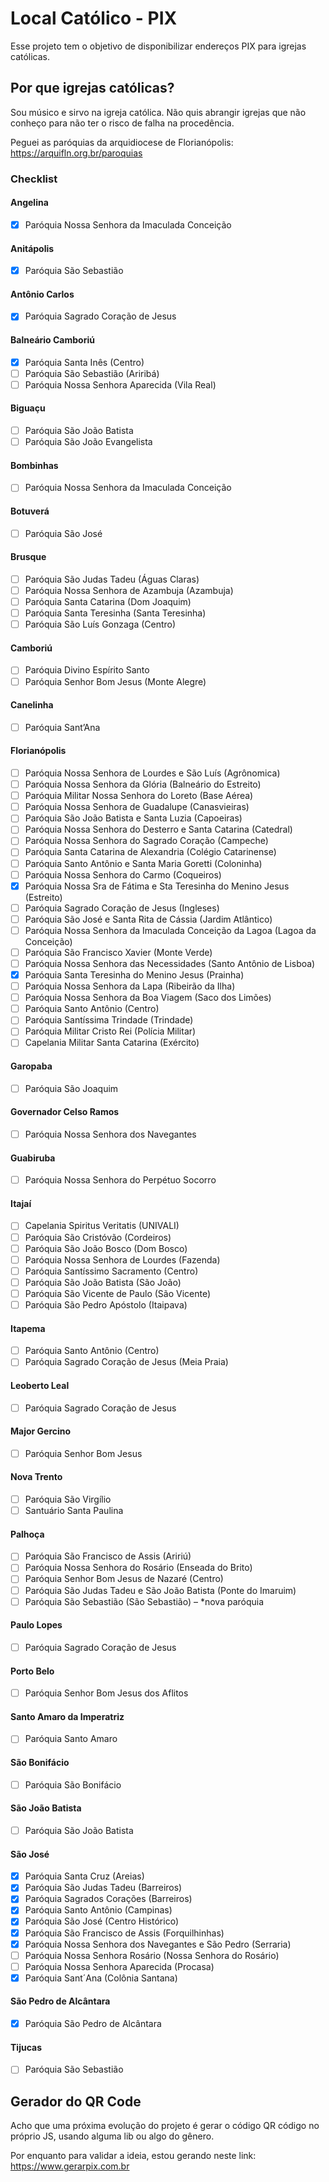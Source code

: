 # Local Católico - PIX

Esse projeto tem o objetivo de disponibilizar endereços PIX para igrejas católicas.

## Por que igrejas católicas?

Sou músico e sirvo na igreja católica.
Não quis abrangir igrejas que não conheço para não ter o risco de falha na procedência.

Peguei as paróquias da arquidiocese de Florianópolis: https://arquifln.org.br/paroquias

### Checklist

#### Angelina

- [x] Paróquia Nossa Senhora da Imaculada Conceição

#### Anitápolis

- [x] Paróquia São Sebastião

#### Antônio Carlos

- [x] Paróquia Sagrado Coração de Jesus

#### Balneário Camboriú

- [x] Paróquia Santa Inês (Centro)
- [ ] Paróquia São Sebastião (Ariribá)
- [ ] Paróquia Nossa Senhora Aparecida (Vila Real)

#### Biguaçu

- [ ] Paróquia São João Batista
- [ ] Paróquia São João Evangelista

#### Bombinhas

- [ ] Paróquia Nossa Senhora da Imaculada Conceição

#### Botuverá

- [ ] Paróquia São José

#### Brusque 

- [ ] Paróquia São Judas Tadeu (Águas Claras)
- [ ] Paróquia Nossa Senhora de Azambuja (Azambuja)
- [ ] Paróquia Santa Catarina (Dom Joaquim)
- [ ] Paróquia Santa Teresinha (Santa Teresinha)
- [ ] Paróquia São Luís Gonzaga (Centro)

#### Camboriú 

- [ ] Paróquia Divino Espírito Santo
- [ ] Paróquia Senhor Bom Jesus (Monte Alegre)

#### Canelinha

- [ ] Paróquia Sant’Ana

#### Florianópolis

- [ ] Paróquia Nossa Senhora de Lourdes e São Luís (Agrônomica)
- [ ] Paróquia Nossa Senhora da Glória (Balneário do Estreito)
- [ ] Paróquia Militar Nossa Senhora do Loreto (Base Aérea)
- [ ] Paróquia Nossa Senhora de Guadalupe (Canasvieiras)
- [ ] Paróquia São João Batista e Santa Luzia (Capoeiras)
- [ ] Paróquia Nossa Senhora do Desterro e Santa Catarina (Catedral)
- [ ] Paróquia Nossa Senhora do Sagrado Coração (Campeche)
- [ ] Paróquia Santa Catarina de Alexandria (Colégio Catarinense)
- [ ] Paróquia Santo Antônio e Santa Maria Goretti (Coloninha)
- [ ] Paróquia Nossa Senhora do Carmo (Coqueiros)
- [x] Paróquia Nossa Sra de Fátima e Sta Teresinha do Menino Jesus (Estreito)
- [ ] Paróquia Sagrado Coração de Jesus (Ingleses)
- [ ] Paróquia São José e Santa Rita de Cássia (Jardim Atlântico)
- [ ] Paróquia Nossa Senhora da Imaculada Conceição da Lagoa (Lagoa da Conceição)
- [ ] Paróquia São Francisco Xavier (Monte Verde)
- [ ] Paróquia Nossa Senhora das Necessidades (Santo Antônio de Lisboa)
- [x] Paróquia Santa Teresinha do Menino Jesus (Prainha)
- [ ] Paróquia Nossa Senhora da Lapa (Ribeirão da Ilha)
- [ ] Paróquia Nossa Senhora da Boa Viagem (Saco dos Limões)
- [ ] Paróquia Santo Antônio (Centro)
- [ ] Paróquia Santíssima Trindade (Trindade)
- [ ] Paróquia Militar Cristo Rei (Polícia Militar)
- [ ] Capelania Militar Santa Catarina (Exército)

#### Garopaba

- [ ] Paróquia São Joaquim

#### Governador Celso Ramos

- [ ] Paróquia Nossa Senhora dos Navegantes

#### Guabiruba

- [ ] Paróquia Nossa Senhora do Perpétuo Socorro

#### Itajaí

- [ ] Capelania Spiritus Veritatis (UNIVALI)
- [ ] Paróquia São Cristóvão (Cordeiros)
- [ ] Paróquia São João Bosco (Dom Bosco)
- [ ] Paróquia Nossa Senhora de Lourdes (Fazenda)
- [ ] Paróquia Santíssimo Sacramento (Centro)
- [ ] Paróquia São João Batista  (São João)
- [ ] Paróquia São Vicente de Paulo (São Vicente)
- [ ] Paróquia São Pedro Apóstolo (Itaipava) 

#### Itapema

- [ ] Paróquia Santo Antônio (Centro)
- [ ] Paróquia Sagrado Coração de Jesus (Meia Praia)

#### Leoberto Leal

- [ ] Paróquia Sagrado Coração de Jesus

#### Major Gercino

- [ ] Paróquia Senhor Bom Jesus

#### Nova Trento

- [ ] Paróquia São Virgílio
- [ ] Santuário Santa Paulina

#### Palhoça 

- [ ] Paróquia São Francisco de Assis (Aririú)
- [ ] Paróquia Nossa Senhora do Rosário (Enseada do Brito)
- [ ] Paróquia Senhor Bom Jesus de Nazaré (Centro)
- [ ] Paróquia São Judas Tadeu e São João Batista (Ponte do Imaruim)
- [ ] Paróquia São Sebastião (São Sebastião) – *nova paróquia

#### Paulo Lopes

- [ ] Paróquia Sagrado Coração de Jesus

#### Porto Belo

- [ ] Paróquia Senhor Bom Jesus dos Aflitos

#### Santo Amaro da Imperatriz

- [ ] Paróquia Santo Amaro

#### São Bonifácio

- [ ] Paróquia São Bonifácio

#### São João Batista

- [ ] Paróquia São João Batista

#### São José 

- [x] Paróquia Santa Cruz (Areias)
- [x] Paróquia São Judas Tadeu (Barreiros)
- [x] Paróquia Sagrados Corações (Barreiros)
- [x] Paróquia Santo Antônio (Campinas)
- [x] Paróquia São José (Centro Histórico)
- [x] Paróquia São Francisco de Assis (Forquilhinhas)
- [x] Paróquia Nossa Senhora dos Navegantes e São Pedro (Serraria)
- [ ] Paróquia Nossa Senhora Rosário (Nossa Senhora do Rosário)
- [ ] Paróquia Nossa Senhora Aparecida (Procasa)
- [x] Paróquia Sant´Ana (Colônia Santana)

#### São Pedro de Alcântara

- [x] Paróquia São Pedro de Alcântara

#### Tijucas

- [ ] Paróquia São Sebastião

## Gerador do QR Code

Acho que uma próxima evolução do projeto é gerar o código QR código no próprio JS,
usando alguma lib ou algo do gênero.

Por enquanto para validar a ideia, estou gerando neste link: https://www.gerarpix.com.br
